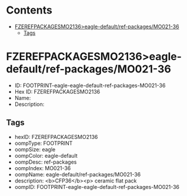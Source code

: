 



Contents
========

* [FZEREFPACKAGESMO2136>eagle-default/ref-packages/MO021-36](#fzerefpackagesmo2136eagle-defaultref-packagesmo021-36)
	* [Tags](#tags)

# FZEREFPACKAGESMO2136>eagle-default/ref-packages/MO021-36

- ID: FOOTPRINT-eagle-eagle-default-ref-packages-MO021-36
- Hex ID: FZEREFPACKAGESMO2136
- Name: 
- Description: 

## Tags

- hexID: FZEREFPACKAGESMO2136
- oompType: FOOTPRINT
- oompSize: eagle
- oompColor: eagle-default
- oompDesc: ref-packages
- oompIndex: MO021-36
- oompName: eagle-default/ref-packages/MO021-36
- description: &lt;b&gt;CFP36&lt;/b&gt;&lt;p&gt;&#xD;
ceramic flat pack
- oompID: FOOTPRINT-eagle-eagle-default-ref-packages-MO021-36
